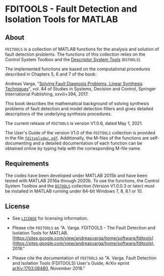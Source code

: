 # **FDITOOLS - Fault Detection and Isolation Tools for MATLAB**  #


## About 

`FDITOOLS` is a collection of MATLAB functions for the analysis and solution 
of fault detection problems. The functions of this collection relies on 
the Control System Toolbox and the [Descriptor System Tools](https://github.com/andreasvarga/DescriptorSystemTools) (`DSTOOLS`). 

The implemented functions are based on the computational procedures described in Chapters 5, 6 and 7 of the book:

Andreas Varga, "[Solving Fault Diagnosis Problems, Linear Synthesis Techniques](http://www.springer.com/us/book/9783319515588)", vol. 84 of Studies in Systems, Decision and Control, Springer International Publishing, xxviii+394, 2017.

This book describes the mathematical background of solving synthesis problems of fault detection and model detection filters and gives detailed descriptions of the underlying synthesis procedures. 

The current release of `FDITOOLS` is version V1.0.6, dated May 1, 2021.

The User's Guide of the version V1.0 of the `FDITOOLS` collection is provided in the file [`fditoolsdoc.pdf`](https://github.com/andreasvarga/FDITools/blob/master/fditoolsdoc.pdf). Additionally, the M-files of the functions are self-documenting and a detailed documentation of each function can be obtained online by typing help with the corresponding M-file name. 



## Requirements

The codes have been developed under MATLAB 2015b and have been tested with MATLAB 2016a through 2020b. 
To use the functions, the Control System Toolbox and the [`DSTOOLS`](https://github.com/andreasvarga/DescriptorSystemTools) collection (Version V1.0.0.3 or later) must be installed in MATLAB running under 64-bit Windows 7, 8, 8.1 or 10. 

## License

* See [`LICENSE`](https://github.com/andreasvarga/FDITools/blob/master/LICENSE) for licensing information.

* Please cite `FDITOOLS` as "A. Varga. FDITOOLS - The Fault Detection and Isolation Tools for MATLAB. [https://sites.google.com/view/andreasvarga/home/software/fditools](https://sites.google.com/view/andreasvarga/home/software/fditools), 2018."

* Please cite the documentation of `FDITOOLS` as "A. Varga. Fault Detection and Isolation Tools (FDITOOLS) User's Guide, ArXiv eprint [arXiv:1703.08480](https://arxiv.org/abs/1703.08480), November 2018."

